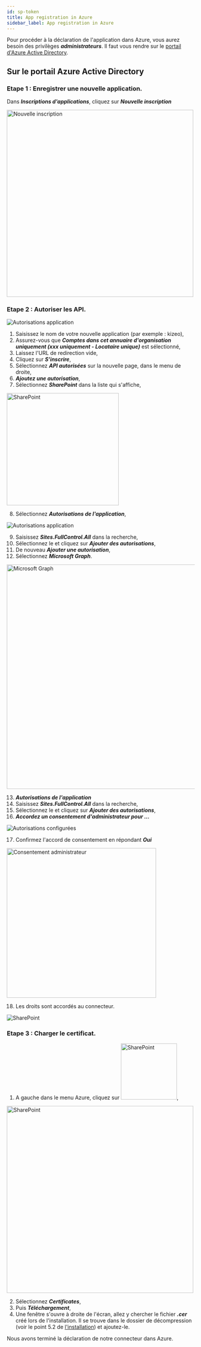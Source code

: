 ```yaml
---
id: sp-token
title: App registration in Azure
sidebar_label: App registration in Azure
---
```

Pour procéder à la déclaration de l'application dans Azure, vous aurez besoin des privilèges ***administrateurs***.
Il faut vous rendre sur le <a href="https://portal.azure.com/?quickstart=True#blade/Microsoft_AAD_RegisteredApps/ApplicationsListBlade" target="_blank">portail d'Azure Active Directory</a>.

## Sur le portail Azure Active Directory
### Etape 1 : Enregistrer une nouvelle application.

 Dans ***Inscriptions d'applications***, cliquez sur ***Nouvelle inscription***

<img src="/kizeo-forms-documentations/img/sp2/fr/Azurefr-01.jpg" alt="Nouvelle inscription" width="500"/>

### Etape 2 : Autoriser les API.

<img src="/kizeo-forms-documentations/img/sp2/fr/Azurefr-01b.jpg" alt="Autorisations application"/>

1. Saisissez le nom de votre nouvelle application (par exemple : kizeo),
2. Assurez-vous que ***Comptes dans cet annuaire d'organisation uniquement (xxx uniquement - Locataire unique)*** est sélectionné,
3. Laissez l'URL de redirection vide,
4. Cliquez sur ***S'inscrire***,
5. Sélectionnez ***API autorisées*** sur la nouvelle page, dans le menu de droite,
6. ***Ajoutez une autorisation***,
7. Sélectionnez ***SharePoint*** dans la liste qui s'affiche,

<img src="/kizeo-forms-documentations/img/sp2/fr/Azurefr-02.jpg" alt="SharePoint" width="300"/>

8. Sélectionnez ***Autorisations de l'application***,

<img src="/kizeo-forms-documentations/img/sp2/fr/Azurefr-03.jpg" alt="Autorisations application"/>

9. Saisissez ***Sites.FullControl.All*** dans la recherche,
10. Sélectionnez le et cliquez sur ***Ajouter des autorisations***,
11. De nouveau ***Ajouter une autorisation***,
12. Sélectionnez ***Microsoft Graph***.

<img src="/kizeo-forms-documentations/img/sp2/fr/Azurefr-04.jpg" alt="Microsoft Graph" width="600"/>

13. ***Autorisations de l'application***
14. Saisissez ***Sites.FullControl.All*** dans la recherche,
15. Sélectionnez le et cliquez sur ***Ajouter des autorisations***,
16. ***Accordez un consentement d'administrateur pour ...***

<img src="/kizeo-forms-documentations/img/sp2/fr/Azurefr-05.jpg" alt="Autorisations configurées" />

17. Confirmez l'accord de consentement en répondant ***Oui***

<img src="/kizeo-forms-documentations/img/sp2/fr/Azurefr-06.jpg" alt="Consentement administrateur" width="400"/>

18. Les droits sont accordés au connecteur.

<img src="/kizeo-forms-documentations/img/sp2/fr/Azurefr-07.jpg" alt="SharePoint" />

### Etape 3 : Charger le certificat.

1. A gauche dans le menu Azure, cliquez sur <img src="/kizeo-forms-documentations/img/sp2/fr/Azurefr-08.jpg" alt="SharePoint" width="150"/>,

<img src="/kizeo-forms-documentations/img/sp2/fr/Azurefr-09.jpg" alt="SharePoint" width="500"/>

2. Sélectionnez ***Certificates***,
3. Puis ***Téléchargement***,
4. Une fenêtre s'ouvre à droite de l'écran, allez y chercher le fichier ***.cer*** créé lors de l'installation. Il se trouve dans le dossier de décompression (voir le point 5.2 de [l'installation](sp-installation.md)) et ajoutez-le.

Nous avons terminé la déclaration de notre connecteur dans Azure.